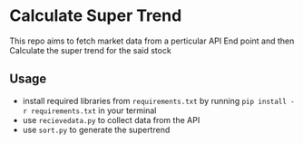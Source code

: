 # Calculate Super Trend
This repo aims to fetch market data from a perticular API End point and then Calculate the super trend for the said stock

## Usage

* install required libraries from `requirements.txt` by running `pip install -r requirements.txt` in your terminal
* use `recievedata.py` to collect data from the API 
* use `sort.py` to generate the supertrend
